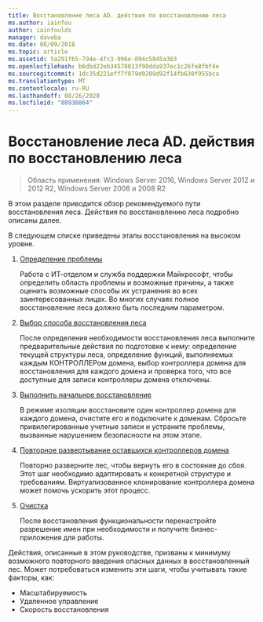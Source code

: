 ```yaml
---
title: Восстановление леса AD. действия по восстановлению леса
ms.author: iainfou
author: iainfoulds
manager: daveba
ms.date: 08/09/2018
ms.topic: article
ms.assetid: 5a291f65-794e-4fc3-996e-094c5845a383
ms.openlocfilehash: b6dbd22eb34578013f90dda937ec1c26fe8fbf4e
ms.sourcegitcommit: 1dc35d221eff7f079d9209d92f14fb630f955bca
ms.translationtype: MT
ms.contentlocale: ru-RU
ms.lasthandoff: 08/26/2020
ms.locfileid: "88938864"
---
```

# <a name="ad-forest-recovery---steps-for-restoring-the-forest"></a>Восстановление леса AD. действия по восстановлению леса

>Область применения: Windows Server 2016, Windows Server 2012 и 2012 R2, Windows Server 2008 и 2008 R2

В этом разделе приводится обзор рекомендуемого пути восстановления леса. Действия по восстановлению леса подробно описаны далее.

В следующем списке приведены этапы восстановления на высоком уровне.

1. [Определение проблемы](AD-Forest-Recovery-Identify-the-Problem.md)

   Работа с ИТ-отделом и служба поддержки Майкрософт, чтобы определить область проблемы и возможные причины, а также оценить возможные способы их устранения во всех заинтересованных лицах. Во многих случаях полное восстановление леса должно быть последним параметром.

2. [Выбор способа восстановления леса](AD-Forest-Recovery-Determine-how-to-Recover.md)

   После определения необходимости восстановления леса выполните предварительные действия по подготовке к нему: определение текущей структуры леса, определение функций, выполняемых каждым КОНТРОЛЛЕРом домена, выбор контроллера домена для восстановления для каждого домена и проверка того, что все доступные для записи контроллеры домена отключены.

3. [Выполнить начальное восстановление](AD-Forest-Recovery-Perform-initial-recovery.md)

   В режиме изоляции восстановите один контроллер домена для каждого домена, очистите его и подключите к доменам. Сбросьте привилегированные учетные записи и устраните проблемы, вызванные нарушением безопасности на этом этапе.

4. [Повторное развертывание оставшихся контроллеров домена](AD-Forest-Recovery-Restore-Additional-DCs.md)

   Повторно разверните лес, чтобы вернуть его в состояние до сбоя. Этот шаг необходимо адаптировать к конкретной структуре и требованиям. Виртуализованное клонирование контроллера домена может помочь ускорить этот процесс.

5. [Очистка](AD-Forest-Recovery-Cleanup.md)

   После восстановления функциональности перенастройте разрешение имен при необходимости и получите бизнес-приложения для работы.

Действия, описанные в этом руководстве, призваны к минимуму возможного повторного введения опасных данных в восстановленный лес. Может потребоваться изменить эти шаги, чтобы учитывать такие факторы, как:

- Масштабируемость
- Удаленное управление
- Скорость восстановления
